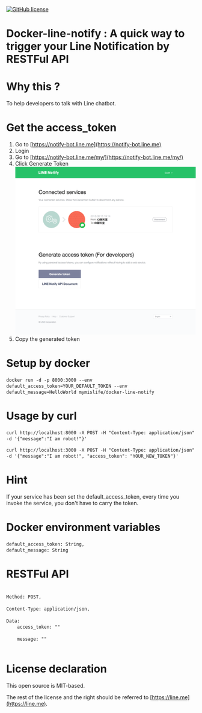 [![GitHub license](https://img.shields.io/badge/license-MIT-blue.svg)](https://raw.githubusercontent.com/o1lab/xmysql/master/LICENSE)

# Docker-line-notify : A quick way to trigger your Line Notification by RESTFul API

# Why this ?

To help developers to talk with Line chatbot.

# Get the access_token
1. Go to [https://notify-bot.line.me](https://notify-bot.line.me)
2. Login
3. Go to [https://notify-bot.line.me/my/](https://notify-bot.line.me/my/) 
4. Click Generate Token ![image](https://raw.githubusercontent.com/YacheLee/docker-line-notify/master/step3.png)
5. Copy the generated token

# Setup by docker

```
docker run -d -p 8000:3000 --env default_access_token=YOUR_DEFAULT_TOKEN --env default_message=HelloWorld mymislife/docker-line-notify
```

# Usage by curl
```
curl http://localhost:8000 -X POST -H "Content-Type: application/json" -d '{"message":"I am robot!"}'
```
```
curl http://localhost:3000 -X POST -H "Content-Type: application/json" -d '{"message":"I am robot!", "access_token": "YOUR_NEW_TOKEN"}'
```

# Hint
If your service has been set the default_access_token, every time you invoke the service, you don't have to carry the token.

# Docker environment variables
    default_access_token: String,
    default_message: String

# RESTFul API
```Request URL: [http://localhost:8000](http://localhost:8000),

Method: POST,

Content-Type: application/json,

Data:
    access_token: ""
    
    message: ""
    
```
# License declaration
This open source is MIT-based.

The rest of the license and the right should be referred to [https://line.me](https://line.me).
